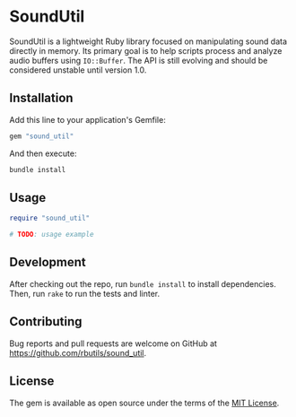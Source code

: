 # SoundUtil

SoundUtil is a lightweight Ruby library focused on manipulating sound data directly in memory. Its primary goal is to help scripts process and analyze audio buffers using `IO::Buffer`. The API is still evolving and should be considered unstable until version 1.0.

## Installation

Add this line to your application's Gemfile:

```ruby
gem "sound_util"
```

And then execute:

```sh
bundle install
```

## Usage

```ruby
require "sound_util"

# TODO: usage example
```

## Development

After checking out the repo, run `bundle install` to install dependencies. Then, run `rake` to run the tests and linter.

## Contributing

Bug reports and pull requests are welcome on GitHub at https://github.com/rbutils/sound_util.

## License

The gem is available as open source under the terms of the [MIT License](LICENSE.txt).
